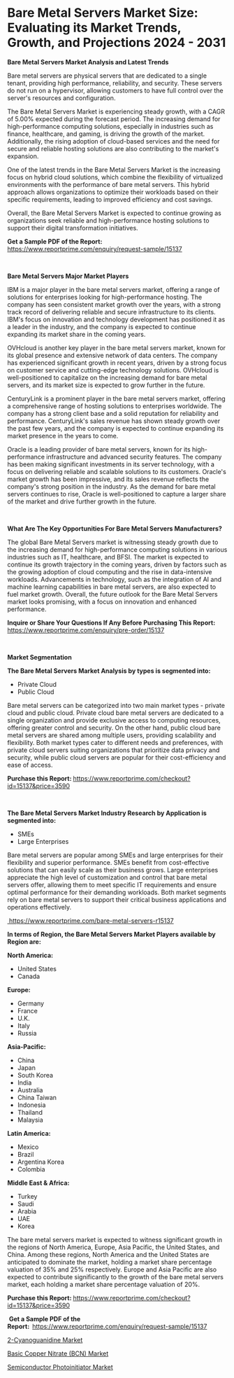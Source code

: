 <p><h1>Bare Metal Servers Market Size: Evaluating its Market Trends, Growth, and Projections 2024 - 2031</h1></p><p><strong>Bare Metal Servers Market Analysis and Latest Trends</strong></p>
<p><p>Bare metal servers are physical servers that are dedicated to a single tenant, providing high performance, reliability, and security. These servers do not run on a hypervisor, allowing customers to have full control over the server's resources and configuration.</p><p>The Bare Metal Servers Market is experiencing steady growth, with a CAGR of 5.00% expected during the forecast period. The increasing demand for high-performance computing solutions, especially in industries such as finance, healthcare, and gaming, is driving the growth of the market. Additionally, the rising adoption of cloud-based services and the need for secure and reliable hosting solutions are also contributing to the market's expansion.</p><p>One of the latest trends in the Bare Metal Servers Market is the increasing focus on hybrid cloud solutions, which combine the flexibility of virtualized environments with the performance of bare metal servers. This hybrid approach allows organizations to optimize their workloads based on their specific requirements, leading to improved efficiency and cost savings.</p><p>Overall, the Bare Metal Servers Market is expected to continue growing as organizations seek reliable and high-performance hosting solutions to support their digital transformation initiatives.</p></p>
<p><strong>Get a Sample PDF of the Report:&nbsp;</strong> <a href="https://www.reportprime.com/enquiry/request-sample/15137">https://www.reportprime.com/enquiry/request-sample/15137</a></p>
<p>&nbsp;</p>
<p><strong>Bare Metal Servers Major Market Players</strong></p>
<p><p>IBM is a major player in the bare metal servers market, offering a range of solutions for enterprises looking for high-performance hosting. The company has seen consistent market growth over the years, with a strong track record of delivering reliable and secure infrastructure to its clients. IBM's focus on innovation and technology development has positioned it as a leader in the industry, and the company is expected to continue expanding its market share in the coming years.</p><p>OVHcloud is another key player in the bare metal servers market, known for its global presence and extensive network of data centers. The company has experienced significant growth in recent years, driven by a strong focus on customer service and cutting-edge technology solutions. OVHcloud is well-positioned to capitalize on the increasing demand for bare metal servers, and its market size is expected to grow further in the future.</p><p>CenturyLink is a prominent player in the bare metal servers market, offering a comprehensive range of hosting solutions to enterprises worldwide. The company has a strong client base and a solid reputation for reliability and performance. CenturyLink's sales revenue has shown steady growth over the past few years, and the company is expected to continue expanding its market presence in the years to come.</p><p>Oracle is a leading provider of bare metal servers, known for its high-performance infrastructure and advanced security features. The company has been making significant investments in its server technology, with a focus on delivering reliable and scalable solutions to its customers. Oracle's market growth has been impressive, and its sales revenue reflects the company's strong position in the industry. As the demand for bare metal servers continues to rise, Oracle is well-positioned to capture a larger share of the market and drive further growth in the future.</p></p>
<p>&nbsp;</p>
<p><strong>What Are The Key Opportunities For Bare Metal Servers Manufacturers?</strong></p>
<p><p>The global Bare Metal Servers market is witnessing steady growth due to the increasing demand for high-performance computing solutions in various industries such as IT, healthcare, and BFSI. The market is expected to continue its growth trajectory in the coming years, driven by factors such as the growing adoption of cloud computing and the rise in data-intensive workloads. Advancements in technology, such as the integration of AI and machine learning capabilities in bare metal servers, are also expected to fuel market growth. Overall, the future outlook for the Bare Metal Servers market looks promising, with a focus on innovation and enhanced performance.</p></p>
<p><strong>Inquire or Share Your Questions If Any Before Purchasing This Report:</strong> <a href="https://www.reportprime.com/enquiry/pre-order/15137">https://www.reportprime.com/enquiry/pre-order/15137</a></p>
<p>&nbsp;</p>
<p><strong>Market Segmentation</strong></p>
<p><strong>The Bare Metal Servers Market Analysis by types is segmented into:</strong></p>
<p><ul><li>Private Cloud</li><li>Public Cloud</li></ul></p>
<p><p>Bare metal servers can be categorized into two main market types - private cloud and public cloud. Private cloud bare metal servers are dedicated to a single organization and provide exclusive access to computing resources, offering greater control and security. On the other hand, public cloud bare metal servers are shared among multiple users, providing scalability and flexibility. Both market types cater to different needs and preferences, with private cloud servers suiting organizations that prioritize data privacy and security, while public cloud servers are popular for their cost-efficiency and ease of access.</p></p>
<p><strong>Purchase this Report:&nbsp;</strong><a href="https://www.reportprime.com/checkout?id=15137&price=3590">https://www.reportprime.com/checkout?id=15137&price=3590</a></p>
<p>&nbsp;</p>
<p><strong>The Bare Metal Servers Market Industry Research by Application is segmented into:</strong></p>
<p><ul><li>SMEs</li><li>Large Enterprises</li></ul></p>
<p><p>Bare metal servers are popular among SMEs and large enterprises for their flexibility and superior performance. SMEs benefit from cost-effective solutions that can easily scale as their business grows. Large enterprises appreciate the high level of customization and control that bare metal servers offer, allowing them to meet specific IT requirements and ensure optimal performance for their demanding workloads. Both market segments rely on bare metal servers to support their critical business applications and operations effectively.</p></p>
<p><a href="https://www.reportprime.com/bare-metal-servers-r15137">&nbsp;https://www.reportprime.com/bare-metal-servers-r15137</a></p>
<p><strong>In terms of Region, the Bare Metal Servers Market Players available by Region are:</strong></p>
<p>
    <p> <strong> North America: </strong>
        <ul>
            <li>United States</li>
            <li>Canada</li>
        </ul>
        </p> 
    <p> <strong> Europe: </strong>
        <ul>
            <li>Germany</li>
            <li>France</li>
            <li>U.K.</li>
            <li>Italy</li>
            <li>Russia</li>
        </ul>
        </p> 
    <p> <strong> Asia-Pacific: </strong>
        <ul>
            <li>China</li>
            <li>Japan</li>
            <li>South Korea</li>
            <li>India</li>
            <li>Australia</li>
            <li>China Taiwan</li>
            <li>Indonesia</li>
            <li>Thailand</li>
            <li>Malaysia</li>
        </ul>
        </p> 
    <p> <strong> Latin America: </strong>
        <ul>
            <li>Mexico</li>
            <li>Brazil</li>
            <li>Argentina Korea</li>
            <li>Colombia</li>
        </ul>
        </p> 
    <p> <strong> Middle East & Africa: </strong>
        <ul>
            <li>Turkey</li>
            <li>Saudi</li>
            <li>Arabia</li>
            <li>UAE</li>
            <li>Korea</li>
        </ul>
    </p>
    </p>
<p><p>The bare metal servers market is expected to witness significant growth in the regions of North America, Europe, Asia Pacific, the United States, and China. Among these regions, North America and the United States are anticipated to dominate the market, holding a market share percentage valuation of 35% and 25% respectively. Europe and Asia Pacific are also expected to contribute significantly to the growth of the bare metal servers market, each holding a market share percentage valuation of 20%.</p></p>
<p><strong>Purchase this Report: </strong><a href="https://www.reportprime.com/checkout?id=15137&price=3590">https://www.reportprime.com/checkout?id=15137&price=3590</a></p>
<p>&nbsp;<strong>Get a Sample PDF of the Report:&nbsp;&nbsp;</strong><a href="https://www.reportprime.com/enquiry/request-sample/15137">https://www.reportprime.com/enquiry/request-sample/15137</a></p>
<p><strong></strong></p>
<p><p><a href="https://www.linkedin.com/pulse/2-cyanoguanidine-market-comprehensive-report-its-share-amp-6kloe?trackingId=SzUb5qMGf46Ja5u5zr8%2FJQ%3D%3D">2-Cyanoguanidine Market</a></p><p><a href="https://www.linkedin.com/pulse/basic-copper-nitrate-bcn-market-size-furnishes-valuable-57oqe?trackingId=cTdemiOVHhaOmcYyJ8pM6Q%3D%3D">Basic Copper Nitrate (BCN) Market</a></p><p><a href="https://www.linkedin.com/pulse/semiconductor-photoinitiator-market-size-growth-forecast-fttye?trackingId=LvkeP%2FlR105utZ%2BtZ6l%2B9A%3D%3D">Semiconductor Photoinitiator Market</a></p></p>